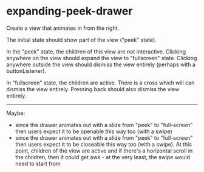 expanding-peek-drawer
=====================

Create a view that animates in from the right.

The initial state should show part of the view ("peek" state).

In the "peek" state, the children of this view are not interactive.
Clicking anywhere on the view should expand the view to "fullscreen" state.
Clicking anywhere outside the view should dismiss the view entirely (perhaps with a buttonListener).

In "fullscreen" state, the children are active. There is a cross which will can dismiss the view entirely.
Pressing back should also dismiss the view entirely.

---

Maybe:

- since the drawer animates out with a slide from "peek" to "full-screen" then users expect it to be openable this way too (with a swipe)
- since the drawer animates out with a slide from "peek" to "full-screen" then users expect it to be closeable this way too (with a swipe). At this
point, children of the view are active and if there's a horizontal scroll in the children, then it could get awk - at the very least, the swipe would
need to start from
